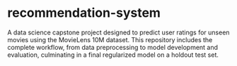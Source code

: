 # recommendation-system
A data science capstone project designed to predict user ratings for unseen movies using the MovieLens 10M dataset. This repository includes the complete workflow, from data preprocessing to model development and evaluation, culminating in a final regularized model on a holdout test set.
